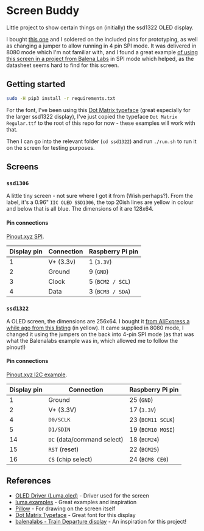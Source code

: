 # Screen Buddy

Little project to show certain things on (initially) the ssd1322 OLED display.

I bought [this one][1] and I soldered on the included pins for prototyping, as well as changing a jumper to allow running in 4 pin SPI mode. It was delivered in 8080 mode which I'm not familiar with, and I found a great example [of using this screen in a project from Balena Labs][2] in SPI mode which helped, as the datasheet seems hard to find for this screen.

[1]: https://www.aliexpress.com/item/32988174566.html
[2]: https://github.com/balenalabs/uk-train-departure-display#configuration

## Getting started

```bash
sudo -H pip3 install -r requirements.txt
```

For the font, I've been using this [Dot Matrix typeface](https://github.com/DanielHartUK/Dot-Matrix-Typeface) (great especially for the larger ssd1322 display), I've just copied the typeface `Dot Matrix Regular.ttf` to the root of this repo for now - these examples will work with that.

Then I can go into the relevant folder (`cd ssd1322`) and run `./run.sh` to run it on the screen for testing purposes.

## Screens

### `ssd1306`
A little tiny screen - not sure where I got it from (Wish perhaps?). From the label, it's a 0.96" `IIC OLED SSD1306`, the top 20ish lines are yellow in colour and below that is all blue. The dimensions of it are 128x64.


#### Pin connections

[Pinout.xyz SPI](https://pinout.xyz/pinout/i2c#).

Display pin | Connection    | Raspberry Pi pin
------------|---------------|-----------------
1           | V+ (3.3v)     | 1 (`3.3V`)
2           | Ground        | 9 (`GND`)
3           | Clock         | 5 (`BCM2 / SCL`)
4           | Data          | 3 (`BCM3 / SDA`)

### `ssd1322`

A OLED screen, the dimensions are 256x64. I bought it [from AliExpress a while ago from this listing](https://www.aliexpress.com/item/32988174566.html) (in yellow). It came supplied in 8080 mode, I changed it using the jumpers on the back into 4-pin SPI mode (as that was what the Balenalabs example was in, which allowed me to follow the pinout!)

#### Pin connections

[Pinout.xyz I2C example](https://pinout.xyz/pinout/spi#).

Display pin   | Connection                    | Raspberry Pi pin
--------------|-------------------------------|-------------------
1             | Ground                        | 25 (`GND`)
2             | V+ (3.3V)                     | 17 (`3.3V`)
4             | `D0/SCLK`                     | 23 (`BCM11 SCLK`)
5             | `D1/SDIN`                     | 19 (`BCM10 MOSI`)
14            | `DC` (data/command select)    | 18 (`BCM24`)
15            | `RST` (reset)                 | 22 (`BCM25`)
16            | `CS` (chip select)            | 24 (`BCM8 CE0`)

## References

* [OLED Driver (Luma.oled)](https://luma-oled.readthedocs.io/en/latest/intro.html) - Driver used for the screen
* [luma.examples](https://github.com/rm-hull/luma.examples) - Great examples and inspiration
* [Pillow](https://pillow.readthedocs.io/en/stable/index.html) - For drawing on the screen itself
* [Dot Matrix Typeface](https://github.com/DanielHartUK/Dot-Matrix-Typeface) - Great font for this display
* [balenalabs - Train Departure display](https://github.com/balenalabs/uk-train-departure-display) - An inspiration for this project!
